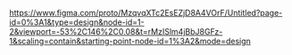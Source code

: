 https://www.figma.com/proto/MzqvqXTc2EsEZjD8A4VOrF/Untitled?page-id=0%3A1&type=design&node-id=1-2&viewport=-53%2C146%2C0.08&t=rMzISlm4jBbJ8GFz-1&scaling=contain&starting-point-node-id=1%3A2&mode=design
